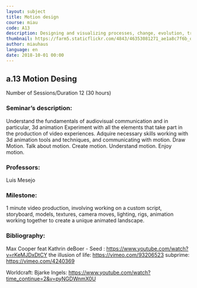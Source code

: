 ```yaml
---
layout: subject
title: Motion design
course: miau
code: A13
description: Designing and visualizing processes, change, evolution, transformation. Creating illusions of life animation. Abstract living spaces. Visual story-telling. Movement thinking. Dinamic graphic art. Rigging motion systems
thumbnail: https://farm5.staticflickr.com/4843/46353081271_ae1a8c7f6b_o_d.png
author: miauhaus
language: en
date: 2018-10-01 00:00
---
```

## a.13 Motion Desing
Number of Sessions/Duration 12 (30 hours)

### Seminar’s description:
Understand the fundamentals of audiovisual communication and in particular, 3d animation Experiment with all the elements that take part in the production of video experiences. Adquire necessary skills working with 3d animation tools and techniques, and communicating with motion.
Draw Motion. Talk about motion. Create motion. Understand motion. Enjoy motion.

### Professors:
Luis Mesejo

### Milestone:
1 minute video production, involving working on a custom script, storyboard, models, textures, camera moves, lighting, rigs, animation working together to create a unique animated landscape.

### Bibliography:
Max Cooper feat Kathrin deBoer - Seed : https://www.youtube.com/watch?v=rKeMJDxDtCY the illusion of life: https://vimeo.com/93206523 subprime: https://vimeo.com/4240369

Worldcraft: Bjarke Ingels: https://www.youtube.com/watch?time_continue=2&v=pyNGDWnmX0U
